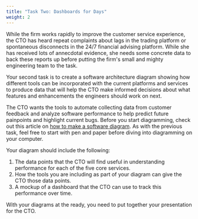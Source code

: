 ```yaml
---
title: "Task Two: Dashboards for Days" 
weight: 2
---
```


While the firm works rapidly to improve the customer service experience, the CTO has heard repeat complaints about lags in the trading platform or spontaneous disconnects in the 24/7 financial advising platform. While she has received lots of annecdotal evidence, she needs some concrete data to back these reports up before putting the firm's small and mighty engineering team to the task.

Your second task is to create a software architecture diagram showing how different tools can be incorporated with the current platforms and services to produce data that will help the CTO make informed decisions about what features and enhancements the engineers should work on next. 

The CTO wants the tools to automate collecting data from customer feedback and analyze software performance to help predict future painpoints and highlight current bugs. Before you start diagramming, check out this article on [how to make a software diagram](https://nulab.com/learn/software-development/what-is-an-architecture-diagram-and-why-do-you-need-one/). As with the previous task, feel free to start with pen and paper before diving into diagramming on your computer.

Your diagram should include the following:

1. The data points that the CTO will find useful in understanding performance for each of the five core services.
1. How the tools you are including as part of your diagram can give the CTO those data points.
1. A mockup of a dashboard that the CTO can use to track this performance over time.

With your diagrams at the ready, you need to put together your presentation for the CTO.